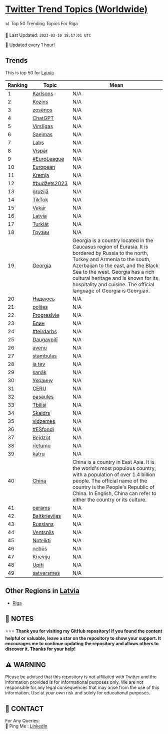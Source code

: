 [Twitter Trend Topics (Worldwide)](https://github.com/ErcinDedeoglu/Twitter-Trend-Topics)
==========


📊 Top 50 Trending Topics For Riga

📆 Last Updated: `2023-03-10 18:17:01 UTC`

🔧 Updated every 1 hour!


## Trends

This is top 50 for [Latvia](</Latvia>)

| Ranking | Topic | Mean |
| ------- | ------------ | ------------ |
| 1 | [Karlsons](http://twitter.com/search?q=Karlsons) | N/A |
| 2 | [Kozins](http://twitter.com/search?q=Kozins) | N/A |
| 3 | [zosēnos](http://twitter.com/search?q=zos%c4%93nos) | N/A |
| 4 | [ChatGPT](http://twitter.com/search?q=ChatGPT) | N/A |
| 5 | [Virslīgas](http://twitter.com/search?q=Virsl%c4%abgas) | N/A |
| 6 | [Saeimas](http://twitter.com/search?q=Saeimas) | N/A |
| 7 | [Labs](http://twitter.com/search?q=Labs) | N/A |
| 8 | [Vispār](http://twitter.com/search?q=Visp%c4%81r) | N/A |
| 9 | [#EuroLeague](http://twitter.com/search?q=%23EuroLeague) | N/A |
| 10 | [European](http://twitter.com/search?q=European) | N/A |
| 11 | [Kremļa](http://twitter.com/search?q=Krem%c4%bca) | N/A |
| 12 | [#budžets2023](http://twitter.com/search?q=%23bud%c5%beets2023) | N/A |
| 13 | [gruzijā](http://twitter.com/search?q=gruzij%c4%81) | N/A |
| 14 | [TikTok](http://twitter.com/search?q=TikTok) | N/A |
| 15 | [Vakar](http://twitter.com/search?q=Vakar) | N/A |
| 16 | [Latvia](http://twitter.com/search?q=Latvia) | N/A |
| 17 | [Turklāt](http://twitter.com/search?q=Turkl%c4%81t) | N/A |
| 18 | [Грузии](http://twitter.com/search?q=%d0%93%d1%80%d1%83%d0%b7%d0%b8%d0%b8) | N/A |
| 19 | [Georgia](http://twitter.com/search?q=Georgia) | Georgia is a country located in the Caucasus region of Eurasia. It is bordered by Russia to the north, Turkey and Armenia to the south, Azerbaijan to the east, and the Black Sea to the west. Georgia has a rich cultural heritage and is known for its hospitality and cuisine. The official language of Georgia is Georgian. |
| 20 | [Надеюсь](http://twitter.com/search?q=%d0%9d%d0%b0%d0%b4%d0%b5%d1%8e%d1%81%d1%8c) | N/A |
| 21 | [polijas](http://twitter.com/search?q=polijas) | N/A |
| 22 | [Progresīvie](http://twitter.com/search?q=Progres%c4%abvie) | N/A |
| 23 | [Блин](http://twitter.com/search?q=%d0%91%d0%bb%d0%b8%d0%bd) | N/A |
| 24 | [#teirdarbs](http://twitter.com/search?q=%23teirdarbs) | N/A |
| 25 | [Daugavpilī](http://twitter.com/search?q=Daugavpil%c4%ab) | N/A |
| 26 | [avenu](http://twitter.com/search?q=avenu) | N/A |
| 27 | [stambulas](http://twitter.com/search?q=stambulas) | N/A |
| 28 | [ja tev](http://twitter.com/search?q=ja+tev) | N/A |
| 29 | [sanāk](http://twitter.com/search?q=san%c4%81k) | N/A |
| 30 | [Украину](http://twitter.com/search?q=%d0%a3%d0%ba%d1%80%d0%b0%d0%b8%d0%bd%d1%83) | N/A |
| 31 | [CERU](http://twitter.com/search?q=CERU) | N/A |
| 32 | [pasaules](http://twitter.com/search?q=pasaules) | N/A |
| 33 | [Tbilisi](http://twitter.com/search?q=Tbilisi) | N/A |
| 34 | [Skaidrs](http://twitter.com/search?q=Skaidrs) | N/A |
| 35 | [vidzemes](http://twitter.com/search?q=vidzemes) | N/A |
| 36 | [#ESfondi](http://twitter.com/search?q=%23ESfondi) | N/A |
| 37 | [Beidzot](http://twitter.com/search?q=Beidzot) | N/A |
| 38 | [rietumu](http://twitter.com/search?q=rietumu) | N/A |
| 39 | [katru](http://twitter.com/search?q=katru) | N/A |
| 40 | [China](http://twitter.com/search?q=China) | China is a country in East Asia. It is the world's most populous country, with a population of over 1.4 billion people. The official name of the country is the People's Republic of China. In English, China can refer to either the country or its culture. |
| 41 | [cerams](http://twitter.com/search?q=cerams) | N/A |
| 42 | [Baltkrievijas](http://twitter.com/search?q=Baltkrievijas) | N/A |
| 43 | [Russians](http://twitter.com/search?q=Russians) | N/A |
| 44 | [Ventspils](http://twitter.com/search?q=Ventspils) | N/A |
| 45 | [Noteikti](http://twitter.com/search?q=Noteikti) | N/A |
| 46 | [nebūs](http://twitter.com/search?q=neb%c5%abs) | N/A |
| 47 | [Krieviju](http://twitter.com/search?q=Krieviju) | N/A |
| 48 | [Upīti](http://twitter.com/search?q=Up%c4%abti) | N/A |
| 49 | [satversmes](http://twitter.com/search?q=satversmes) | N/A |



## Other Regions in [Latvia](</Latvia>)

* [Riga](</Latvia/Riga.md>)



## 📝 NOTES

⭐⭐⭐ **Thank you for visiting my GitHub repository! If you found the content helpful or valuable, leave a star on the repository to show your support. It encourages me to continue updating the repository and allows others to discover it. Thanks for your help!**


## ⚠️ WARNING

Please be advised that this repository is not affiliated with Twitter and the information provided is for informational purposes only. We are not responsible for any legal consequences that may arise from the use of this information. Use at your own risk and solely for educational purposes.


## 📨 CONTACT

 For Any Queries:  
            🏓 Ping Me : [LinkedIn](https://www.linkedin.com/in/ercindedeoglu/)

